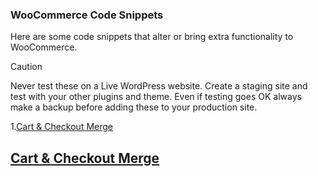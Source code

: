 ### WooCommerce Code Snippets

Here are some code snippets that alter or bring extra functionality to WooCommerce.

> [!CAUTION]
> Never test these on a Live WordPress website. Create a staging site and test with your other plugins and theme. Even if testing goes OK always make a backup before adding these to your production site.


1.[Cart & Checkout Merge](#checkout-cart-merge)

## [Cart & Checkout Merge](#checkout-cart-merge)



